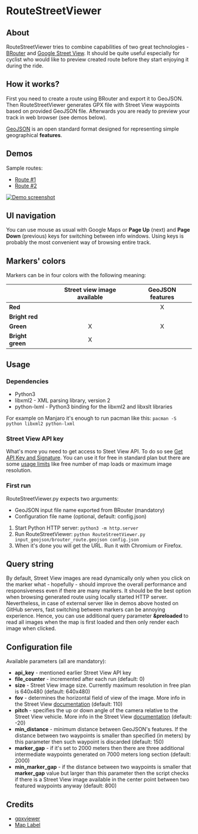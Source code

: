 # RouteStreetViewer

## About
RouteStreetViewer tries to combine capabilities of two great technologies - [BRouter](https://github.com/nrenner/brouter-web) and [Google Street View](https://www.google.com/streetview/). It should be quite useful especially for cyclist who would like to preview created route before they start enjoying it during the ride.

## How it works?
First you need to create a route using BRouter and export it to GeoJSON. Then RouteStreetViewer generates GPX file with Street View waypoints based on provided GeoJSON file. Afterwards you are ready to preview your track in web browser (see demos below).

[GeoJSON](https://en.wikipedia.org/wiki/GeoJSON) is an open standard format designed for representing simple geographical **features**.

## Demos
Sample routes:
* [Route #1](https://rawgit.com/thof/RouteStreetViewer/master/routestreetviewer.html?filename=brouter_demo_1.xml&preloaded)
* [Route #2](https://rawgit.com/thof/RouteStreetViewer/master/routestreetviewer.html?filename=brouter_demo_2.xml&preloaded)

[![Demo screenshot](https://i.imgur.com/OAVvkZI.png)](https://rawgit.com/thof/RouteStreetViewer/master/routestreetviewer.html?filename=brouter_demo_2.xml&preloaded)

## UI navigation
You can use mouse as usual with Google Maps or **Page Up** (next) and **Page Down** (previous) keys for switching between info windows. Using keys is probably the most convenient way of browsing entire track.

## Markers' colors
Markers can be in four colors with the following meaning:

|                 | Street view image available | GeoJSON features  |
| --------------- |:---------------------------:|:-----------------:|
| **Red**         |                             | X                 |
| **Bright red**  |                             |                   |
| **Green**       | X                           | X                 |
| **Bright green**| X                           |                   |

## Usage
### Dependencies
* Python3
* libxml2 - XML parsing library, version 2
* python-lxml - Python3 binding for the libxml2 and libxslt libraries

For example on Manjaro it's enough to run pacman like this: `pacman -S python libxml2 python-lxml`

### Street View API key
What's more you need to get access to Steet View API. To do so see [Get API Key and Signature](https://developers.google.com/maps/documentation/streetview/get-api-key).
You can use it for free in standard plan but there are some [usage limits](https://developers.google.com/maps/documentation/streetview/usage-limits) like free number of map loads or maximum image resolution.

### First run
RouteStreetViewer.py expects two arguments:
* GeoJSON input file name exported from BRouter (mandatory)
* Configuration file name (optional, default: config.json)

1. Start Python HTTP server: `python3 -m http.server` 
1. Run RouteStreetViewer: `python RouteStreetViewer.py input_geojson/brouter_route.geojson config.json`
1. When it's done you will get the URL. Run it with Chromium or Firefox.

## Query string
By default, Street View images are read dynamically only when you click on the marker what - hopefully - should improve the overall performance and responsiveness even if there are many markers. It should be the best option when browsing generated route using locally started HTTP server. Nevertheless, in case of external server like in demos above hosted on GitHub servers, fast switching between markers can be annoying experience. Hence, you can use additional query parameter **&preloaded** to read all images when the map is first loaded and then only render each image when clicked.

## Configuration file
Available parameters (all are mandatory):
* **api_key** - mentioned earlier Street View API key
* **file_counter** - incremented after each run (default: 0)
* **size** - Street View image size. Currently maximum resolution in free plan is 640x480 (default: 640x480)
* **fov** - determines the horizontal field of view of the image. More info in the Street View [documentation](https://developers.google.com/maps/documentation/streetview/intro) (default: 110)
* **pitch** - specifies the up or down angle of the camera relative to the Street View vehicle. More info in the Street View [documentation](https://developers.google.com/maps/documentation/streetview/intro) (default: -20)
* **min_distance** - minimum distance between GeoJSON's features. If the distance between two waypoints is smaller than specified (in meters) by this parameter then such waypoint is discarded (default: 150)
* **marker_gap** - if it's set to 2000 meters then there are three additional intermediate waypoints generated on 7000 meters long section (default: 2000) 
* **min_marker_gap** - if the distance between two waypoints is smaller that **marker_gap** value but larger than this parameter then the script checks if there is a Street View image available in the center point between two featured waypoints anyway (default: 800)

## Credits
* [gpxviewer](https://github.com/peplin/gpxviewer)
* [Map Label](https://github.com/googlemaps/js-map-label)
